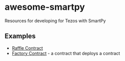 # awesome-smartpy
Resources for developing for Tezos with SmartPy


## Examples
- [Raffle Contract](https://opentezos.com/smartpy/write-contract-smartpy#about-the-raffle-contract)
- [Factory Contract](https://medium.com/tezos-india-foundation/factory-contract-in-smartpy-3f3eb1cce69d) - a contract that deploys a contract
